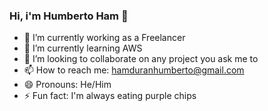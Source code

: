 ### Hi, i'm Humberto Ham 👋

- 🔭 I’m currently working as a Freelancer
- 🌱 I’m currently learning AWS
- 👯 I’m looking to collaborate on any project you ask me to
- 📫 How to reach me: hamduranhumberto@gmail.com
- 😄 Pronouns: He/Him
- ⚡ Fun fact: I'm always eating purple chips

